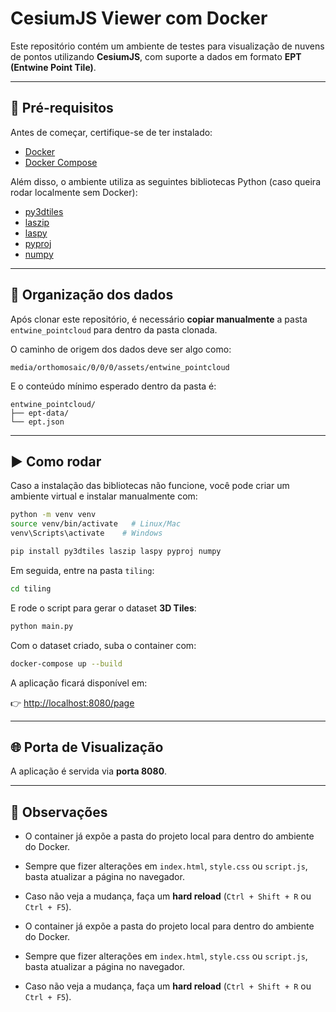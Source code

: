 # CesiumJS Viewer com Docker

Este repositório contém um ambiente de testes para visualização de nuvens de pontos utilizando **CesiumJS**, com suporte a dados em formato **EPT (Entwine Point Tile)**.

---

## 🚀 Pré-requisitos

Antes de começar, certifique-se de ter instalado:

- [Docker](https://docs.docker.com/get-docker/)
- [Docker Compose](https://docs.docker.com/compose/)

Além disso, o ambiente utiliza as seguintes bibliotecas Python (caso queira rodar localmente sem Docker):

- [py3dtiles](https://github.com/Oslandia/py3dtiles)
- [laszip](https://laszip.org/)
- [laspy](https://github.com/laspy/laspy)
- [pyproj](https://pyproj4.github.io/pyproj/stable/)
- [numpy](https://numpy.org/)

---

## 📂 Organização dos dados

Após clonar este repositório, é necessário **copiar manualmente** a pasta `entwine_pointcloud` para dentro da pasta clonada.

O caminho de origem dos dados deve ser algo como:

```
media/orthomosaic/0/0/0/assets/entwine_pointcloud
```

E o conteúdo mínimo esperado dentro da pasta é:

```
entwine_pointcloud/
├── ept-data/
└── ept.json
```

---

## ▶️ Como rodar

Caso a instalação das bibliotecas não funcione, você pode criar um ambiente virtual e instalar manualmente com:

```bash
python -m venv venv
source venv/bin/activate   # Linux/Mac
venv\Scripts\activate    # Windows

pip install py3dtiles laszip laspy pyproj numpy
```

Em seguida, entre na pasta `tiling`:

```bash
cd tiling
```

E rode o script para gerar o dataset **3D Tiles**:

```bash
python main.py
```

Com o dataset criado, suba o container com:

```bash
docker-compose up --build
```

A aplicação ficará disponível em:

👉 [http://localhost:8080/page](http://localhost:8080/page)

---

## 🌐 Porta de Visualização

A aplicação é servida via **porta 8080**.

---

## 📝 Observações

- O container já expõe a pasta do projeto local para dentro do ambiente do Docker.  
- Sempre que fizer alterações em `index.html`, `style.css` ou `script.js`, basta atualizar a página no navegador.  
- Caso não veja a mudança, faça um **hard reload** (`Ctrl + Shift + R` ou `Ctrl + F5`).  


- O container já expõe a pasta do projeto local para dentro do ambiente do Docker.  
- Sempre que fizer alterações em `index.html`, `style.css` ou `script.js`, basta atualizar a página no navegador.  
- Caso não veja a mudança, faça um **hard reload** (`Ctrl + Shift + R` ou `Ctrl + F5`).  
